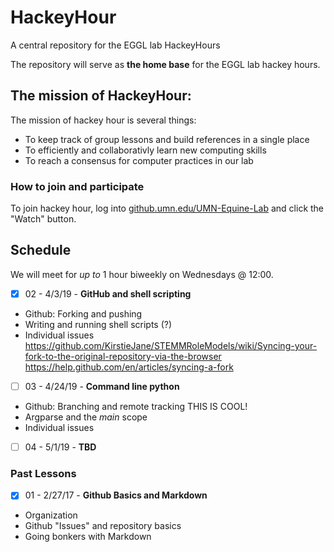 # HackeyHour
A central repository for the EGGL lab HackeyHours

The repository will serve as **the home base** for the EGGL lab hackey hours. 

## The mission of HackeyHour: 

The mission of hackey hour is several things:

+ To keep track of group lessons and build references in a single place
+ To efficiently and collaborativly learn new computing skills
+ To reach a consensus for computer practices in our lab

### How to join and participate
To join hackey hour, log into [github.umn.edu/UMN-Equine-Lab](http://github.umn.edu/UMN-Equine-Lab) and click the "Watch" button. 
## Schedule
We will meet for *up to* 1 hour biweekly on Wednesdays @ 12:00.

- [x] 02 - 4/3/19 - **GitHub and shell scripting**
+ Github: Forking and pushing
+ Writing and running shell scripts (?)
+ Individual issues  
https://github.com/KirstieJane/STEMMRoleModels/wiki/Syncing-your-fork-to-the-original-repository-via-the-browser  
https://help.github.com/en/articles/syncing-a-fork

- [ ] 03 - 4/24/19 - **Command line python**
+ Github: Branching and remote tracking THIS IS COOL!
+ Argparse and the *main* scope
+ Individual issues
 
- [ ] 04 - 5/1/19 - **TBD**

### Past Lessons

- [x] 01 - 2/27/17 - **Github Basics and Markdown**
+ Organization 
+ Github "Issues" and repository basics
+ Going bonkers with Markdown
